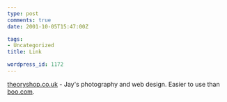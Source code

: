 ```yaml
---
type: post
comments: true
date: 2001-10-05T15:47:00Z

tags:
- Uncategorized
title: Link

wordpress_id: 1172
---
```


[theoryshop.co.uk](http://www.theoryshop.co.uk/) - Jay's photography and web design. Easier to use than [boo.com](http://www.boo.com).
